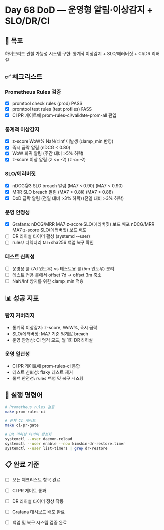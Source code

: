 # Day 68 DoD — 운영형 알림·이상감지 + SLO/DR/CI

## 🎯 목표
하이브리드 관찰 가능성 시스템 구현: 통계적 이상감지 + SLO/에러버짓 + CI/DR 리허설

## ✅ 체크리스트

### **Prometheus Rules 검증**
- [x] promtool check rules (prod) PASS
- [x] promtool test rules (test profiles) PASS
- [x] CI PR 게이트에 prom-rules-ci/validate-prom-all 편입

### **통계적 이상감지**
- [x] z-score·WoW% NaN/±Inf 미발생 (clamp_min 반영)
- [x] 즉시 급락 알림 (nDCG < 0.80)
- [x] WoW 회귀 알림 (주간 대비 >5% 하락)
- [x] z-score 이상 알림 (z <= -2) (z <= -2)

### **SLO/에러버짓**
- [x] nDCG@3 SLO breach 알림 (MA7 < 0.90) (MA7 < 0.90)
- [x] MRR SLO breach 알림 (MA7 < 0.88) (MA7 < 0.88)
- [x] DoD 급락 알림 (전일 대비 >3% 하락) (전일 대비 >3% 하락)

### **운영 안정성**
- [x] Grafana: nDCG/MRR MA7·z-score·SLO(에러버짓) 보드 배포 nDCG/MRR MA7·z-score·SLO(에러버짓) 보드 배포
- [ ] DR 리허설 타이머 활성 (systemd --user)
- [ ] rules/ 디렉터리 tar+sha256 백업 복구 확인

### **테스트 신뢰성**
- [ ] 운영용 룰 (7d 윈도우) vs 테스트용 룰 (5m 윈도우) 분리
- [ ] 테스트 전용 룰에서 offset 7d → offset 3m 축소
- [ ] NaN/Inf 방지를 위한 clamp_min 적용

## 📊 성공 지표

### **탐지 커버리지**
- 통계적 이상감지: z-score, WoW%, 즉시 급락
- SLO/에러버짓: MA7 기준 임계값 breach
- 운영 안정성: CI 엄격 모드, 월 1회 DR 리허설

### **운영 일관성**
- CI PR 게이트에 prom-rules-ci 통합
- 테스트 신뢰성: flaky 테스트 제거
- 롤백 안전성: rules 백업 및 복구 시스템

## 🚀 실행 명령어

```bash
# Prometheus rules 검증
make prom-rules-ci

# 전체 CI 게이트
make ci-pr-gate

# DR 리허설 타이머 활성화
systemctl --user daemon-reload
systemctl --user enable --now kimshin-dr-restore.timer
systemctl --user list-timers | grep dr-restore
```

## 📋 완료 기준

- [ ] 모든 체크리스트 항목 완료
- [ ] CI PR 게이트 통과
- [ ] DR 리허설 타이머 정상 작동
- [ ] Grafana 대시보드 배포 완료
- [ ] 백업 및 복구 시스템 검증 완료


